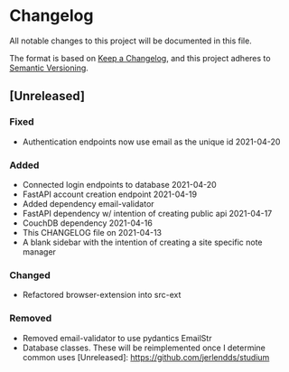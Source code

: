 # Changelog

All notable changes to this project will be documented in this file.

The format is based on [Keep a Changelog](https://keepachangelog.com/en/1.0.0/),
and this project adheres to [Semantic Versioning](https://semver.org/spec/v2.0.0.html).

## [Unreleased]

### Fixed
- Authentication endpoints now use email as the unique id 2021-04-20

### Added
- Connected login endpoints to database 2021-04-20
- FastAPI account creation endpoint 2021-04-19
- Added dependency email-validator
- FastAPI dependency w/ intention of creating public api 2021-04-17
- CouchDB dependency 2021-04-16
- This CHANGELOG file on 2021-04-13
- A blank sidebar with the intention of creating a site specific note manager


### Changed
- Refactored browser-extension into src-ext


### Removed
- Removed email-validator to use pydantics EmailStr
- Database classes. These will be reimplemented once I determine common uses
[Unreleased]: https://github.com/jerlendds/studium


